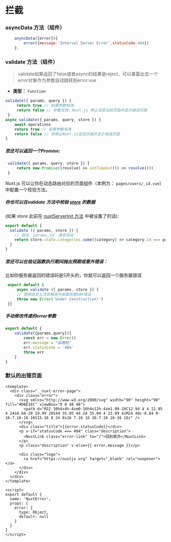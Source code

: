 # 拦截

### asyncData 方法（组件）

```js
    asyncData({error}){
​        error({message:'Interval Server Error',statusCode:404})
​    },
```

### validate 方法（组件）

> validate如果返回了false或者async的结果是reject，可以暴露出去一个error对象作为参数自动跳转到error.vue

- **类型：** `Function`

```js
validate({ params, query }) {   
 	 return true // 如果参数有效   
     return false // 参数无效，Nuxt.js 停止渲染当前页面并显示错误页面 
 } 
async validate({ params, query, store }) {   
    await operations   
    return true // 如果参数有效   
    return false // 将停止Nuxt.js呈现页面并显示错误页面 
}
```

##### 您还可以返回一个Promise:

```js
 validate({ params, query, store }) {   
	 return new Promise((resolve) => setTimeout(() => resolve())) 
 }
```

Nuxt.js 可以让你在动态路由对应的页面组件（本例为： `pages/users/_id.vue`）中配置一个校验方法。

##### 你也可以在validate 方法中校验 [store](https://zh.nuxtjs.org/guide/vuex-store) 的数据

 (如果 store 此前在 [nuxtServerInit 方法](https://zh.nuxtjs.org/guide/vuex-store#nuxtServerInit-方法) 中被设置了的话):

```js
export default {
  validate ({ params, store }) {
    // 校验 `params.id` 是否存在
    return store.state.categories.some((category) => category.id === params.id)
  }
}
```

##### 您还可以在验证函数执行期间抛出预期或意外错误：

比如你服务器返回的错误码是5开头的，你就可以返回一个服务器错误

```js
 export default {   
     async validate ({ params, store }) {     
     // 使用自定义消息触发内部服务器500错误     
     throw new Error('Under Construction!')   
 }}
```

##### 手动修改传递的error参数

```js
export default {
    validate({params,query}){
        const err = new Error()
        err.message = "出错啦"
        err.statusCode = '404'
        throw err
    }
}
```

### 默认的出错页面

```vue
<template>
  <div class="__nuxt-error-page">
    <div class="error">
      <svg xmlns="http://www.w3.org/2000/svg" width="90" height="90" fill="#DBE1EC" viewBox="0 0 48 48">
        <path d="M22 30h4v4h-4zm0-16h4v12h-4zm1.99-10C12.94 4 4 12.95 4 24s8.94 20 19.99 20S44 35.05 44 24 35.04 4 23.99 4zM24 40c-8.84 0-16-7.16-16-16S15.16 8 24 8s16 7.16 16 16-7.16 16-16 16z" />
      </svg>
      <div class="title">{{error.statusCode}}</div>
      <p v-if="statusCode === 404" class="description">
        <NuxtLink class="error-link" to="/">回到首页</NuxtLink>
      </p>
      <p class="description" v-else>{{ error.message }}</p>

      <div class="logo">
        <a href="https://nuxtjs.org" target="_blank" rel="noopener"></a>
      </div>
    </div>
  </div>
</template>

<script>
export default {
  name: 'NuxtError',
  props: {
    error: {
      type: Object,
      default: null
    }
  }
}
</script>
```

